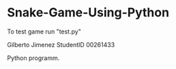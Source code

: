 # Snake-Game-Using-Python
To test game run "test.py"

Gilberto Jimenez
StudentID 00261433

Python programm.<br>
